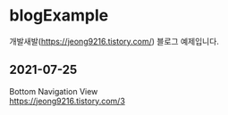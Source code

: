 # blogExample
개발새발(https://jeong9216.tistory.com/) 블로그 예제입니다. 

## 2021-07-25
Bottom Navigation View  
https://jeong9216.tistory.com/3
